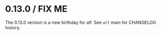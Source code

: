 # 0.13.0 / FIX ME

The 0.13.0 version is a new birthday for alf. See `alf` main for CHANGELOG
history.
